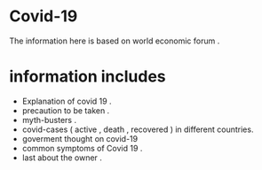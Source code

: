 # Covid-19

The information here is based on world economic forum .

# information includes

* Explanation of covid 19 .
* precaution to be taken .
* myth-busters .
* covid-cases ( active , death , recovered ) in different countries.
* goverment thought on covid-19
* common symptoms of Covid 19 .
* last about the owner . 
